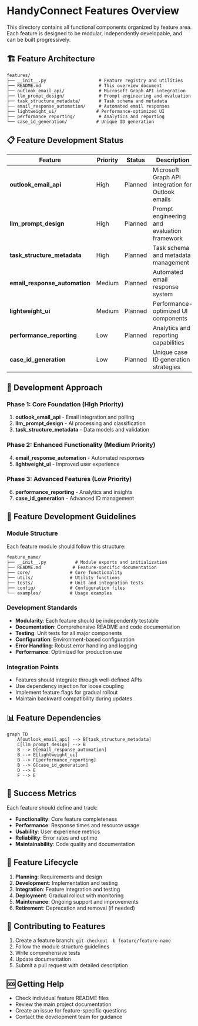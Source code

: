 # HandyConnect Features Overview

This directory contains all functional components organized by feature area. Each feature is designed to be modular, independently developable, and can be built progressively.

## 🏗️ Feature Architecture

```
features/
├── __init__.py                    # Feature registry and utilities
├── README.md                      # This overview document
├── outlook_email_api/             # Microsoft Graph API integration
├── llm_prompt_design/             # Prompt engineering and evaluation
├── task_structure_metadata/       # Task schema and metadata
├── email_response_automation/     # Automated email responses
├── lightweight_ui/               # Performance-optimized UI
├── performance_reporting/         # Analytics and reporting
└── case_id_generation/           # Unique ID generation
```

## 📋 Feature Development Status

| Feature | Priority | Status | Description |
|---------|----------|--------|-------------|
| **outlook_email_api** | High | Planned | Microsoft Graph API integration for Outlook emails |
| **llm_prompt_design** | High | Planned | Prompt engineering and evaluation framework |
| **task_structure_metadata** | High | Planned | Task schema and metadata management |
| **email_response_automation** | Medium | Planned | Automated email response system |
| **lightweight_ui** | Medium | Planned | Performance-optimized UI components |
| **performance_reporting** | Low | Planned | Analytics and reporting capabilities |
| **case_id_generation** | Low | Planned | Unique case ID generation strategies |

## 🚀 Development Approach

### Phase 1: Core Foundation (High Priority)
1. **outlook_email_api** - Email integration and polling
2. **llm_prompt_design** - AI processing and classification
3. **task_structure_metadata** - Data models and validation

### Phase 2: Enhanced Functionality (Medium Priority)
4. **email_response_automation** - Automated responses
5. **lightweight_ui** - Improved user experience

### Phase 3: Advanced Features (Low Priority)
6. **performance_reporting** - Analytics and insights
7. **case_id_generation** - Advanced ID management

## 🔧 Feature Development Guidelines

### Module Structure
Each feature module should follow this structure:
```
feature_name/
├── __init__.py           # Module exports and initialization
├── README.md            # Feature-specific documentation
├── core/               # Core functionality
├── utils/              # Utility functions
├── tests/              # Unit and integration tests
├── config/             # Configuration files
└── examples/           # Usage examples
```

### Development Standards
- **Modularity**: Each feature should be independently testable
- **Documentation**: Comprehensive README and code documentation
- **Testing**: Unit tests for all major components
- **Configuration**: Environment-based configuration
- **Error Handling**: Robust error handling and logging
- **Performance**: Optimized for production use

### Integration Points
- Features should integrate through well-defined APIs
- Use dependency injection for loose coupling
- Implement feature flags for gradual rollout
- Maintain backward compatibility during updates

## 📊 Feature Dependencies

```mermaid
graph TD
    A[outlook_email_api] --> B[task_structure_metadata]
    C[llm_prompt_design] --> B
    B --> D[email_response_automation]
    B --> E[lightweight_ui]
    B --> F[performance_reporting]
    B --> G[case_id_generation]
    D --> E
    F --> E
```

## 🎯 Success Metrics

Each feature should define and track:
- **Functionality**: Core feature completeness
- **Performance**: Response times and resource usage
- **Usability**: User experience metrics
- **Reliability**: Error rates and uptime
- **Maintainability**: Code quality and documentation

## 🔄 Feature Lifecycle

1. **Planning**: Requirements and design
2. **Development**: Implementation and testing
3. **Integration**: Feature integration and testing
4. **Deployment**: Gradual rollout with monitoring
5. **Maintenance**: Ongoing support and improvements
6. **Retirement**: Deprecation and removal (if needed)

## 📝 Contributing to Features

1. Create a feature branch: `git checkout -b feature/feature-name`
2. Follow the module structure guidelines
3. Write comprehensive tests
4. Update documentation
5. Submit a pull request with detailed description

## 🆘 Getting Help

- Check individual feature README files
- Review the main project documentation
- Create an issue for feature-specific questions
- Contact the development team for guidance


